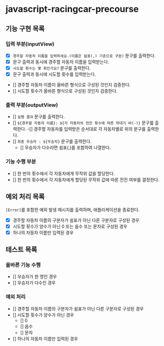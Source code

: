 # javascript-racingcar-precourse

## 기능 구현 목록

### 입력 부분(inputView)

- [x] `경주할 자동차 이름을 입력하세요.(이름은 쉼표(,) 기준으로 구분)` 문구를 출력한다.
- [x] 문구 출력과 동시에 경주할 자동차 이름을 입력받는다.
- [x] `시도할 횟수는 몇 회인가요?` 문구를 출력한다.
- [x] 문구 출력과 동시에 시도할 횟수를 입력받는다.
- [] 경주할 자동차 이름이 올바른 형식으로 구성된 것인지 검증한다.
- [] 시도할 횟수가 올바른 형식으로 구성된 것인지 검증한다.

### 출력 부분(outputView)

- [] `실행 결과` 문구를 출력한다.
- [] `${경주할 자동차 이름}: ${각 자동차의 전진 횟수에 따른 막대기 바(-)}` 문구를 출력한다.
  -[] 경주할 자동차를 입력받은 순서대로 각 자동차별로 위의 문구를 출력한다.
- [] `최종 우승자 : ${우승자}` 문구를 출력한다.
  - [] 우승자가 다수라면 쉼표(,)를 포함하여 나열한다.

### 기능 수행 부분

- [] 한 번의 횟수에서 각 자동차에게 무작위 값을 할당한다.
- [] 한 번의 횟수에서 각 자동차에게 할당된 무작위 값에 따른 전진 여부를 결정한다.

## 예외 처리 목록

`[Error]`를 포함한 예외 발생 메시지를 출력하며, 애플리케이션을 종료한다.

- [x] 경주할 자동차 이름의 구분자가 쉼표가 아닌 다른 구분자로 구성된 경우
- [x] 시도할 횟수가 양수가 아닌 0 또는 음수 또는 문자로 구성된 경우
- [x] 하나의 자동차 이름만 입력된 경우

## 테스트 목록

### 올바른 기능 수행

- [] 우승자가 한 명인 경우
- [] 우승자가 다수인 경우

### 예외 처리

- [] 경주할 자동차 이름의 구분자가 쉼표가 아닌 다른 구분자로 구성된 경우
- [] 시도할 횟수가 양수가 아닌 경우
  - [] 0
  - [] 음수
  - [] 문자
- [] 하나의 자동차 이름만 입력된 경우
